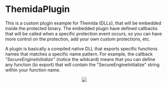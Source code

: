 # ThemidaPlugin
This is a custom plugin example for Themida (DLLs), that will be embedded inside the protected binary. The embedded plugin have defined callbacks that will be called when a specific protection event occurs, so you can have more control on the protection, add your own custom protections, etc.

A plugin is basically a compiled native DLL that exports specific functions names  that matches a specific name pattern.
For example, the callback *"SecureEngineInitialize"* (notice the wildcard) means that you can define any function (to export) that will contain the "SecureEngineInitialize" string within your function name.

<p align="center"><img src="https://i.imgur.com/Nw9INjG.png" /></p>
